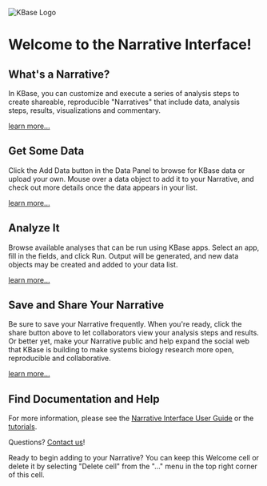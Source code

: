 ![KBase Logo](/images/kbase-logo-web.png)
# Welcome to the Narrative Interface!

## What's a Narrative?
In KBase, you can customize and execute a series of analysis steps to create shareable, reproducible "Narratives" that include data, analysis steps, results, visualizations and commentary.

[learn more...]({{config.resources.docSite.base.url}}/narrative-guide)

## Get Some Data
Click the Add Data button in the Data Panel to browse for KBase data or
upload your own. Mouse over a data object to add it to your Narrative, and
check out more details once the data appears in your list.

[learn more...]({{config.resources.docSite.base.url}}/narrative-guide/explore-data)

## Analyze It
Browse available analyses that can be run using KBase apps. Select an app, fill in the fields, and click Run.
Output will be generated, and new data objects may be created and added
to your data list.

[learn more...]({{config.resources.docSite.base.url}}/narrative-guide/browse-apps-and-methods)

## Save and Share Your Narrative
Be sure to save your Narrative frequently. When you're ready, click the share button above to let collaborators view your analysis steps
and results. Or better yet, make your Narrative public and help expand
the social web that KBase is building to make systems biology research
more open, reproducible and collaborative.

[learn more...]({{config.resources.docSite.base.url}}/narrative-guide/share-narratives/)

## Find Documentation and Help
For more information, please see the
[Narrative Interface User Guide]({{config.resources.docSite.base.url}}/narrative-guide)
or the [tutorials]({{config.resources.docSite.base.url}}/tutorials).

Questions? [Contact us]({{config.resources.docSite.base.url}}/contact-us)!

Ready to begin adding to your Narrative? You can keep this Welcome cell or
delete it by selecting "Delete cell" from the "..." menu in the top right corner of this cell.
